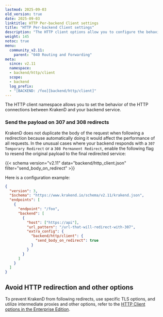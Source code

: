 ```yaml
---
lastmod: 2025-09-03
old_version: true
date: 2025-09-03
linktitle: HTTP Per-backend Client settings
title: "HTTP Per-backend Client settings"
description: "The HTTP client options allow you to configure the behavior to connect to your backends using HTTP"
weight: 145
notoc: true
menu:
  community_v2.11:
    parent: "040 Routing and Forwarding"
meta:
  since: v2.11
  namespace:
  - backend/http/client
  scope:
  - backend
  log_prefix:
  - "[BACKEND: /foo][backend/http/client]"
---
```

The HTTP client namespace allows you to set the behavior of the HTTP connections between KrakenD and your backend service.

### Send the payload on 307 and 308 redirects
KrakenD does not duplicate the body of the request when following a redirection because automatically doing it would affect the performance of all requests. In the unusual cases where your backend responds with a `307 Temporary Redirect` or a `308 Permanent Redirect`, enable the following flag to resend the original payload to the final redirected service:

{{< schema version="v2.11" data="backend/http_client.json" filter="send_body_on_redirect" >}}

Here is a configuration example:

```json
{
  "version": 3,
  "$schema": "https://www.krakend.io/schema/v2.11/krakend.json",
  "endpoints": [
    {
      "endpoint": "/foo",
      "backend": [
        {
          "host": ["https://api"],
          "url_pattern": "/url-that-will-redirect-with-307",
          "extra_config": {
            "backend/http/client": {
              "send_body_on_redirect": true
            }
          }
        }
      ]
    }
  ]
}
```

## Avoid HTTP redirection and other options
To prevent KrakenD from following redirects, use specific TLS options, and utilize intermediate proxies and other options, refer to the [HTTP Client options in the Enterprise Edition](/docs/enterprise/backends/http-client/).